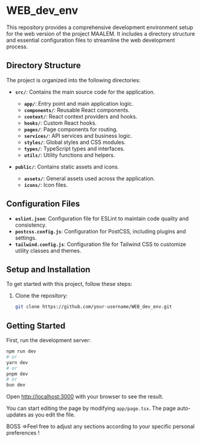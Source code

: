 # WEB_dev_env

This repository provides a comprehensive development environment setup for the web version of the project MAALEM. It includes a  directory structure and essential configuration files to streamline the web development process.

## Directory Structure

The project is organized into the following directories:

- **`src/`**: Contains the main source code for the application.
  - **`app/`**: Entry point and main application logic.
  - **`components/`**: Reusable React components.
  - **`context/`**: React context providers and hooks.
  - **`hooks/`**: Custom React hooks.
  - **`pages/`**: Page components for routing.
  - **`services/`**: API services and business logic.
  - **`styles/`**: Global styles and CSS modules.
  - **`types/`**: TypeScript types and interfaces.
  - **`utils/`**: Utility functions and helpers.

- **`public/`**: Contains static assets and icons.
  - **`assets/`**: General assets used across the application.
  - **`icons/`**: Icon files.

## Configuration Files

- **`eslint.json`**: Configuration file for ESLint to maintain code quality and consistency.
- **`postcss.config.js`**: Configuration for PostCSS, including plugins and settings.
- **`tailwind.config.js`**: Configuration file for Tailwind CSS to customize utility classes and themes.

## Setup and Installation

To get started with this project, follow these steps:

1. Clone the repository:
   ```bash
   git clone https://github.com/your-username/WEB_dev_env.git

## Getting Started

First, run the development server:

```bash
npm run dev
# or
yarn dev
# or
pnpm dev
# or
bun dev
```

Open [http://localhost:3000](http://localhost:3000) with your browser to see the result.

You can start editing the page by modifying `app/page.tsx`. The page auto-updates as you edit the file.






BOSS =>Feel free to adjust any sections according to your specific  personal preferences !

